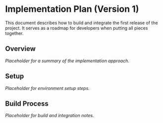 # Implementation Plan (Version 1)

This document describes how to build and integrate the first release of the project. It serves as a roadmap for developers when putting all pieces together.

## Overview

*Placeholder for a summary of the implementation approach.*

## Setup

*Placeholder for environment setup steps.*

## Build Process

*Placeholder for build and integration notes.*
